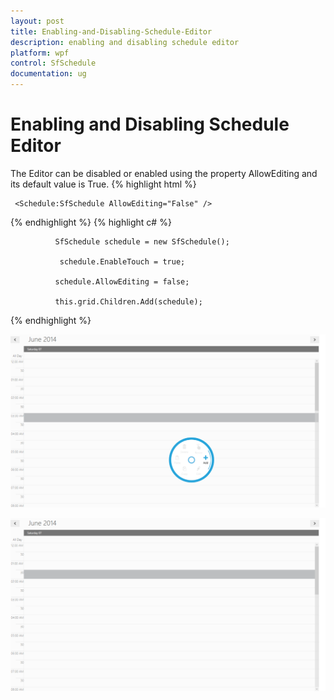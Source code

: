 ```yaml
---
layout: post
title: Enabling-and-Disabling-Schedule-Editor
description: enabling and disabling schedule editor
platform: wpf
control: SfSchedule
documentation: ug
---
```


# Enabling and Disabling Schedule Editor

The Editor can be disabled or enabled using the property AllowEditing and its default value is True.
{% highlight html %}



     <Schedule:SfSchedule AllowEditing="False" />



{% endhighlight  %}
{% highlight c# %}




              SfSchedule schedule = new SfSchedule();

               schedule.EnableTouch = true;

              schedule.AllowEditing = false;

              this.grid.Children.Add(schedule);
{% endhighlight  %}

![](Enabling-and-Disabling-Schedule-Editor_images/Enabling-and-Disabling-Schedule-Editor_img1.png)





![](Enabling-and-Disabling-Schedule-Editor_images/Enabling-and-Disabling-Schedule-Editor_img2.png)




